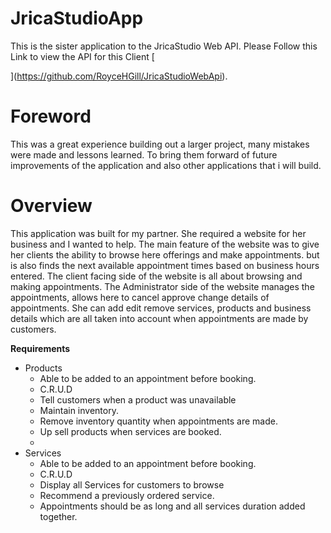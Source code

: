 # JricaStudioApp

This is the sister application to the JricaStudio Web API. Please Follow this Link to view the API for this Client [
	
](https://github.com/RoyceHGill/JricaStudioWebApi). 

# Foreword
This was a great experience building out a larger project, many mistakes were made and lessons learned. To bring them forward of future improvements of the application and also other applications that i will build.

# Overview
This application was built for my partner. She required a website for her business and I wanted to help. The main feature of the website was to give her clients the ability to browse here offerings and make appointments. but is also finds the next available appointment times based on business hours entered. The client facing side of the website is all about browsing and making appointments. The Administrator side of the website manages the appointments, allows here to cancel approve change details of appointments. She can add edit remove services, products and business details which are all taken into account when appointments are made by customers.  

**Requirements**

+ Products
	+ Able to be added to an appointment before booking.
	+ C.R.U.D
	+ Tell customers when a product was unavailable
	+ Maintain inventory.
	+ Remove inventory quantity when appointments are made. 
	+ Up sell products when services are booked.
	+ 
+ Services
	+ Able to be added to an appointment before booking.
	+ C.R.U.D
	+ Display all Services for customers to browse
	+ Recommend a previously ordered service.
	+ Appointments should be as long and all services duration added together. 

